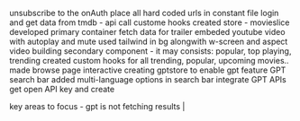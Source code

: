 unsubscribe to the onAuth
place all hard coded urls in constant file
login and get data from tmdb - api call
custome hooks 
created store - movieslice
developed primary container
fetch data for trailer 
embeded youtube video with autoplay and mute
used tailwind in bg alongwith w-screen and aspect video
building secondary component - it may consists: popular, top playing, trending
created custom hooks for all trending, popular, upcoming movies..
made browse page interactive
creating gptstore to enable gpt feature
GPT search bar
added multi-language options in search bar
integrate GPT APIs
get open API key and create
 



key areas to focus - gpt is not fetching results | 